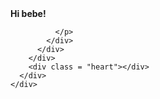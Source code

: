 <!DOCTYPE html>
<html lang = "en">
  <head>
    <meta charset = "UTF-8">
    <meta http-equiv = "X-UA-Compatible" content = "IE = edge">
    <meta name = "viewport" content = "width-device-width, initial-scale = 1.0">
    <title>Hulaan mo</title>
    <link rel = "stylesheet" href = "./style.css">
  </head>

  <body>
    <div class = "container">
      <div class = "envelope-wrapper">
        <div class = "envelope">
          <div class = "letter">
            <div class = "text">
              <strong>Hi bebe!</strong>
              <p>


                
              </p>
            </div>
          </div>
        </div>
        <div class = "heart"></div>
      </div>
    </div>
  </body>

